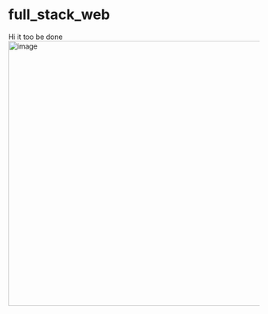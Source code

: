 # full_stack_web
Hi it too be done
<img width="532" alt="image" src="https://github.com/Priyansurout/full_stack_web/assets/65958054/72123bb8-3e5a-41ef-97ae-d522edb65d5c">
